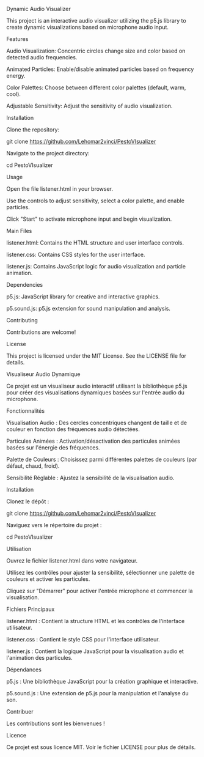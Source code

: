 Dynamic Audio Visualizer

This project is an interactive audio visualizer utilizing the p5.js library to create dynamic visualizations based on microphone audio input.

Features

Audio Visualization: Concentric circles change size and color based on detected audio frequencies.

Animated Particles: Enable/disable animated particles based on frequency energy.

Color Palettes: Choose between different color palettes (default, warm, cool).

Adjustable Sensitivity: Adjust the sensitivity of audio visualization.

Installation

Clone the repository:

git clone https://github.com/Lehomar2vinci/PestoVIsualizer

Navigate to the project directory:

cd PestoVIsualizer

Usage

Open the file listener.html in your browser.

Use the controls to adjust sensitivity, select a color palette, and enable particles.

Click "Start" to activate microphone input and begin visualization.

Main Files

listener.html: Contains the HTML structure and user interface controls.

listener.css: Contains CSS styles for the user interface.

listener.js: Contains JavaScript logic for audio visualization and particle animation.

Dependencies

p5.js: JavaScript library for creative and interactive graphics.

p5.sound.js: p5.js extension for sound manipulation and analysis.

Contributing

Contributions are welcome!

License

This project is licensed under the MIT License. See the LICENSE file for details.

Visualiseur Audio Dynamique

Ce projet est un visualiseur audio interactif utilisant la bibliothèque p5.js pour créer des visualisations dynamiques basées sur l'entrée audio du microphone.

Fonctionnalités

Visualisation Audio : Des cercles concentriques changent de taille et de couleur en fonction des fréquences audio détectées.

Particules Animées : Activation/désactivation des particules animées basées sur l'énergie des fréquences.

Palette de Couleurs : Choisissez parmi différentes palettes de couleurs (par défaut, chaud, froid).

Sensibilité Réglable : Ajustez la sensibilité de la visualisation audio.

Installation

Clonez le dépôt :

git clone https://github.com/Lehomar2vinci/PestoVIsualizer

Naviguez vers le répertoire du projet :

cd PestoVIsualizer

Utilisation

Ouvrez le fichier listener.html dans votre navigateur.

Utilisez les contrôles pour ajuster la sensibilité, sélectionner une palette de couleurs et activer les particules.

Cliquez sur "Démarrer" pour activer l'entrée microphone et commencer la visualisation.

Fichiers Principaux

listener.html : Contient la structure HTML et les contrôles de l'interface utilisateur.

listener.css : Contient le style CSS pour l'interface utilisateur.

listener.js : Contient la logique JavaScript pour la visualisation audio et l'animation des particules.

Dépendances

p5.js : Une bibliothèque JavaScript pour la création graphique et interactive.

p5.sound.js : Une extension de p5.js pour la manipulation et l'analyse du son.

Contribuer

Les contributions sont les bienvenues !

Licence

Ce projet est sous licence MIT. Voir le fichier LICENSE pour plus de détails.
